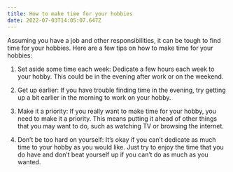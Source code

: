 ```yaml
---
title: How to make time for your hobbies
date: 2022-07-03T14:05:07.647Z
---
```


Assuming you have a job and other responsibilities, it can be tough to find time for your hobbies. Here are a few tips on how to make time for your hobbies:

1. Set aside some time each week: Dedicate a few hours each week to your hobby. This could be in the evening after work or on the weekend.

2. Get up earlier: If you have trouble finding time in the evening, try getting up a bit earlier in the morning to work on your hobby.

3. Make it a priority: If you really want to make time for your hobby, you need to make it a priority. This means putting it ahead of other things that you may want to do, such as watching TV or browsing the internet.

4. Don’t be too hard on yourself: It’s okay if you can’t dedicate as much time to your hobby as you would like. Just try to enjoy the time that you do have and don’t beat yourself up if you can’t do as much as you wanted.

